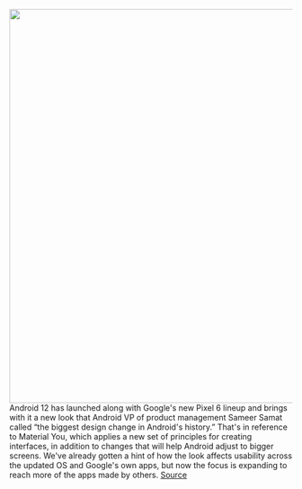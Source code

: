 <img src='https://cdn.vox-cdn.com/thumbor/GJiKPMobEj9er5-QIaRTwvqRU78=/0x0:1620x1080/1200x800/filters:focal(681x411:939x669)/cdn.vox-cdn.com/uploads/chorus_image/image/70052736/pixelandroid12.0.jpg' width='700px' /><br/>
Android 12 has launched along with Google's new Pixel 6 lineup and brings with it a new look that Android VP of product management Sameer Samat called “the biggest design change in Android's history.” That's in reference to Material You, which applies a new set of principles for creating interfaces, in addition to changes that will help Android adjust to bigger screens. We've already gotten a hint of how the look affects usability across the updated OS and Google's own apps, but now the focus is expanding to reach more of the apps made by others.
<a href='https://www.theverge.com/2021/10/27/22748821/android-12-developers-material-you-summit-jetpack'> Source <a/>